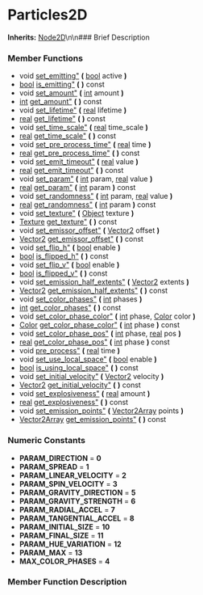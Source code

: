 #  Particles2D  
**Inherits:** [Node2D](class_node2d)\\n\\n###  Brief Description  

###  Member Functions 
  * void [set_emitting"](#set_emitting) **(** [bool](class_bool) active  **)**
  * [bool](class_bool) [is_emitting"](#is_emitting) **(** **)** const
  * void [set_amount"](#set_amount) **(** [int](class_int) amount  **)**
  * [int](class_int) [get_amount"](#get_amount) **(** **)** const
  * void [set_lifetime"](#set_lifetime) **(** [real](class_real) lifetime  **)**
  * [real](class_real) [get_lifetime"](#get_lifetime) **(** **)** const
  * void [set_time_scale"](#set_time_scale) **(** [real](class_real) time_scale  **)**
  * [real](class_real) [get_time_scale"](#get_time_scale) **(** **)** const
  * void [set_pre_process_time"](#set_pre_process_time) **(** [real](class_real) time  **)**
  * [real](class_real) [get_pre_process_time"](#get_pre_process_time) **(** **)** const
  * void [set_emit_timeout"](#set_emit_timeout) **(** [real](class_real) value  **)**
  * [real](class_real) [get_emit_timeout"](#get_emit_timeout) **(** **)** const
  * void [set_param"](#set_param) **(** [int](class_int) param, [real](class_real) value  **)**
  * [real](class_real) [get_param"](#get_param) **(** [int](class_int) param  **)** const
  * void [set_randomness"](#set_randomness) **(** [int](class_int) param, [real](class_real) value  **)**
  * [real](class_real) [get_randomness"](#get_randomness) **(** [int](class_int) param  **)** const
  * void [set_texture"](#set_texture) **(** [Object](class_object) texture  **)**
  * [Texture](class_texture) [get_texture"](#get_texture) **(** **)** const
  * void [set_emissor_offset"](#set_emissor_offset) **(** [Vector2](class_vector2) offset  **)**
  * [Vector2](class_vector2) [get_emissor_offset"](#get_emissor_offset) **(** **)** const
  * void [set_flip_h"](#set_flip_h) **(** [bool](class_bool) enable  **)**
  * [bool](class_bool) [is_flipped_h"](#is_flipped_h) **(** **)** const
  * void [set_flip_v"](#set_flip_v) **(** [bool](class_bool) enable  **)**
  * [bool](class_bool) [is_flipped_v"](#is_flipped_v) **(** **)** const
  * void [set_emission_half_extents"](#set_emission_half_extents) **(** [Vector2](class_vector2) extents  **)**
  * [Vector2](class_vector2) [get_emission_half_extents"](#get_emission_half_extents) **(** **)** const
  * void [set_color_phases"](#set_color_phases) **(** [int](class_int) phases  **)**
  * [int](class_int) [get_color_phases"](#get_color_phases) **(** **)** const
  * void [set_color_phase_color"](#set_color_phase_color) **(** [int](class_int) phase, [Color](class_color) color  **)**
  * [Color](class_color) [get_color_phase_color"](#get_color_phase_color) **(** [int](class_int) phase  **)** const
  * void [set_color_phase_pos"](#set_color_phase_pos) **(** [int](class_int) phase, [real](class_real) pos  **)**
  * [real](class_real) [get_color_phase_pos"](#get_color_phase_pos) **(** [int](class_int) phase  **)** const
  * void [pre_process"](#pre_process) **(** [real](class_real) time  **)**
  * void [set_use_local_space"](#set_use_local_space) **(** [bool](class_bool) enable  **)**
  * [bool](class_bool) [is_using_local_space"](#is_using_local_space) **(** **)** const
  * void [set_initial_velocity"](#set_initial_velocity) **(** [Vector2](class_vector2) velocity  **)**
  * [Vector2](class_vector2) [get_initial_velocity"](#get_initial_velocity) **(** **)** const
  * void [set_explosiveness"](#set_explosiveness) **(** [real](class_real) amount  **)**
  * [real](class_real) [get_explosiveness"](#get_explosiveness) **(** **)** const
  * void [set_emission_points"](#set_emission_points) **(** [Vector2Array](class_vector2array) points  **)**
  * [Vector2Array](class_vector2array) [get_emission_points"](#get_emission_points) **(** **)** const
###  Numeric Constants  
  * **PARAM_DIRECTION** = **0**
  * **PARAM_SPREAD** = **1**
  * **PARAM_LINEAR_VELOCITY** = **2**
  * **PARAM_SPIN_VELOCITY** = **3**
  * **PARAM_GRAVITY_DIRECTION** = **5**
  * **PARAM_GRAVITY_STRENGTH** = **6**
  * **PARAM_RADIAL_ACCEL** = **7**
  * **PARAM_TANGENTIAL_ACCEL** = **8**
  * **PARAM_INITIAL_SIZE** = **10**
  * **PARAM_FINAL_SIZE** = **11**
  * **PARAM_HUE_VARIATION** = **12**
  * **PARAM_MAX** = **13**
  * **MAX_COLOR_PHASES** = **4**
###  Member Function Description  
